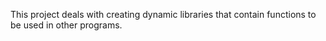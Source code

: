 This project deals with creating dynamic libraries that contain functions to be used in other programs.

